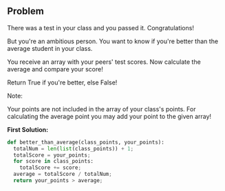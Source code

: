 ## Problem

There was a test in your class and you passed it. Congratulations!

But you're an ambitious person. You want to know if you're better than the average student in your class.

You receive an array with your peers' test scores. Now calculate the average and compare your score!

Return True if you're better, else False!

Note:

Your points are not included in the array of your class's points. For calculating the average point you may add your point to the given array!

**First Solution:**
```python
def better_than_average(class_points, your_points):
  totalNum = len(list(class_points)) + 1;
  totalScore = your_points;
  for score in class_points:
    totalScore += score;
  average = totalScore / totalNum;
  return your_points > average;
```